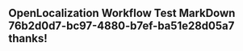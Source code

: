 <properties
ms.topic="hero-topic"
ms.test1="hero-topic"
ms.test2="test"/>

## OpenLocalization Workflow Test MarkDown 76b2d0d7-bc97-4880-b7ef-ba51e28d05a7 thanks!

